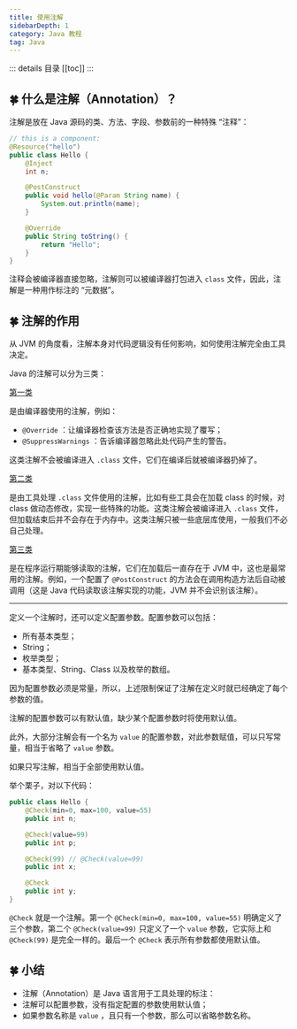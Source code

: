 ```yaml
---
title: 使用注解
sidebarDepth: 1
category: Java 教程
tag: Java
---
```


::: details 目录
[[toc]]
:::

## 🍀 什么是注解（Annotation）？

注解是放在 Java 源码的类、方法、字段、参数前的一种特殊 “注释”：

```java
// this is a component:
@Resource("hello")
public class Hello {
    @Inject
    int n;

    @PostConstruct
    public void hello(@Param String name) {
        System.out.println(name);
    }

    @Override
    public String toString() {
        return "Hello";
    }
}
```

注释会被编译器直接忽略，注解则可以被编译器打包进入 `class` 文件，因此，注解是一种用作标注的 “元数据”。

## 🍀 注解的作用

从 JVM 的角度看，注解本身对代码逻辑没有任何影响，如何使用注解完全由工具决定。

Java 的注解可以分为三类：

<u>第一类</u>

是由编译器使用的注解，例如：

- `@Override` ：让编译器检查该方法是否正确地实现了覆写；
- `@SuppressWarnings` ：告诉编译器忽略此处代码产生的警告。

这类注解不会被编译进入 `.class` 文件，它们在编译后就被编译器扔掉了。

<u>第二类</u>

是由工具处理 `.class` 文件使用的注解，比如有些工具会在加载 class 的时候，对 class 做动态修改，实现一些特殊的功能。这类注解会被编译进入 `.class` 文件，但加载结束后并不会存在于内存中。这类注解只被一些底层库使用，一般我们不必自己处理。

<u>第三类</u>

是在程序运行期能够读取的注解，它们在加载后一直存在于 JVM 中，这也是最常用的注解。例如，一个配置了 `@PostConstruct` 的方法会在调用构造方法后自动被调用（这是 Java 代码读取该注解实现的功能，JVM 并不会识别该注解）。

---

定义一个注解时，还可以定义配置参数。配置参数可以包括：

- 所有基本类型；
- String；
- 枚举类型；
- 基本类型、String、Class 以及枚举的数组。

因为配置参数必须是常量，所以，上述限制保证了注解在定义时就已经确定了每个参数的值。

注解的配置参数可以有默认值，缺少某个配置参数时将使用默认值。

此外，大部分注解会有一个名为 `value` 的配置参数，对此参数赋值，可以只写常量，相当于省略了 `value` 参数。

如果只写注解，相当于全部使用默认值。

举个栗子，对以下代码：

```java
public class Hello {
    @Check(min=0, max=100, value=55)
    public int n;

    @Check(value=99)
    public int p;

    @Check(99) // @Check(value=99)
    public int x;

    @Check
    public int y;
}
```

`@Check` 就是一个注解。第一个 `@Check(min=0, max=100, value=55)` 明确定义了三个参数，第二个 `@Check(value=99)` 只定义了一个 `value` 参数，它实际上和 `@Check(99)` 是完全一样的。最后一个 `@Check` 表示所有参数都使用默认值。

## 🍀 小结

- 注解（Annotation）是 Java 语言用于工具处理的标注：
- 注解可以配置参数，没有指定配置的参数使用默认值；
- 如果参数名称是 `value` ，且只有一个参数，那么可以省略参数名称。
